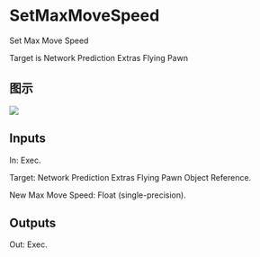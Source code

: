 # SetMaxMoveSpeed

Set Max Move Speed

Target is Network Prediction Extras Flying Pawn

## 图示

![]($-20221218-19081112.png)

## Inputs

In: Exec.

Target: Network Prediction Extras Flying Pawn Object Reference.

New Max Move Speed: Float (single-precision).  

## Outputs

Out: Exec.

